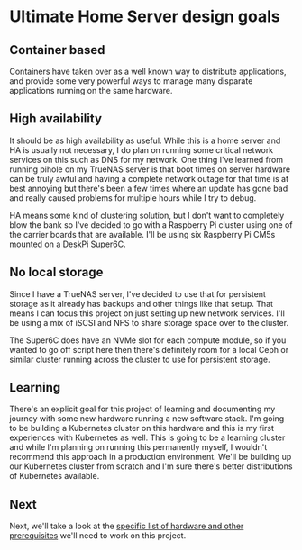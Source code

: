 # Ultimate Home Server design goals

## Container based

Containers have taken over as a well known way to distribute applications, and provide some very powerful ways to manage
many disparate applications running on the same hardware.

## High availability

It should be as high availability as useful. While this is a home server and HA is usually not necessary, I do plan on
running some critical network services on this such as DNS for my network. One thing I've learned from running pihole on
my TrueNAS server is that boot times on server hardware can be truly awful and having a complete network outage for that
time is at best annoying but there's been a few times where an update has gone bad and really caused problems for
multiple hours while I try to debug.

HA means some kind of clustering solution, but I don't want to completely blow the bank so I've decided to go with a
Raspberry Pi cluster using one of the carrier boards that are available. I'll be using six Raspberry Pi CM5s mounted on
a DeskPi Super6C.

## No local storage

Since I have a TrueNAS server, I've decided to use that for persistent storage as it already has backups and other
things like that setup. That means I can focus this project on just setting up new network services. I'll be using a mix
of iSCSI and NFS to share storage space over to the cluster.

The Super6C does have an NVMe slot for each compute module, so if you wanted to go off script here then there's
definitely room for a local Ceph or similar cluster running across the cluster to use for persistent storage.

## Learning

There's an explicit goal for this project of learning and documenting my journey with some new hardware running a new
software stack. I'm going to be building a Kubernetes cluster on this hardware and this is my first experiences with
Kubernetes as well. This is going to be a learning cluster and while I'm planning on running this permanently myself, I
wouldn't recommend this approach in a production environment. We'll be building up our Kubernetes cluster from scratch
and I'm sure there's better distributions of Kubernetes available.

## Next

Next, we'll take a look at the [specific list of hardware and other prerequisites][prerequisites] we'll need to work on
this project.

[prerequisites]: ./01-prerequisites.md
